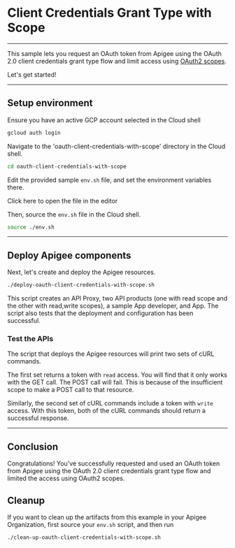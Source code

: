 # Client Credentials Grant Type with Scope

---
This sample lets you request an OAuth token from Apigee using the OAuth 2.0 client credentials grant type flow and limit access using [OAuth2 scopes](https://cloud.google.com/apigee/docs/api-platform/security/oauth/working-scopes).

Let's get started!

---

## Setup environment

Ensure you have an active GCP account selected in the Cloud shell

```sh
gcloud auth login
```

Navigate to the 'oauth-client-credentials-with-scope' directory in the Cloud shell.

```sh
cd oauth-client-credentials-with-scope
```

Edit the provided sample `env.sh` file, and set the environment variables there.

Click <walkthrough-editor-open-file filePath="oauth-client-credentials-with-scope/env.sh">here</walkthrough-editor-open-file> to open the file in the editor

Then, source the `env.sh` file in the Cloud shell.

```sh
source ./env.sh
```

---

## Deploy Apigee components

Next, let's create and deploy the Apigee resources.

```sh
./deploy-oauth-client-credentials-with-scope.sh
```

This script creates an API Proxy, two API products (one with read scope and the other with read,write scopes), a sample App developer, and App. The script also tests that the deployment and configuration has been successful.


### Test the APIs

The script that deploys the Apigee resources will print two sets of cURL commands. 

The first set returns a token with `read` access. You will find that it only works with the GET call. The POST call will fail. This is because of the insufficient scope to make a POST call to that resource.

Similarly, the second set of cURL commands include a token with `write` access. With this token, both of the cURL commands should return a successful response.

---
## Conclusion

<walkthrough-conclusion-trophy></walkthrough-conclusion-trophy>

Congratulations! You've successfully requested and used an OAuth token from Apigee using the OAuth 2.0 client credentials grant type flow and limited the access using OAuth2 scopes.

<walkthrough-inline-feedback></walkthrough-inline-feedback>

## Cleanup

If you want to clean up the artifacts from this example in your Apigee Organization, first source your `env.sh` script, and then run

```bash
./clean-up-oauth-client-credentials-with-scope.sh
```

